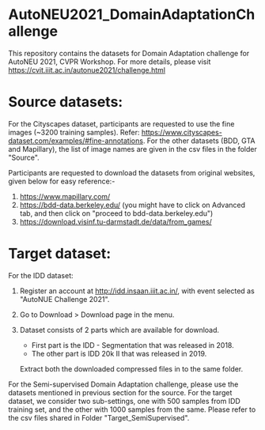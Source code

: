 # AutoNEU2021_DomainAdaptationChallenge

This repository contains the datasets for Domain Adaptation challenge for AutoNEU 2021, CVPR Workshop. For more details, please visit https://cvit.iiit.ac.in/autonue2021/challenge.html

# Source datasets:
For the Cityscapes dataset, participants are requested to use the fine images (~3200 training samples). Refer: https://www.cityscapes-dataset.com/examples/#fine-annotations. For the other datasets (BDD, GTA and Mapillary), the list of image names are given in the csv files in the folder "Source".

Participants are requested to download the datasets from original websites, given below for easy reference:-
1. https://www.mapillary.com/
2. https://bdd-data.berkeley.edu/ (you might have to click on Advanced tab, and then click on "proceed to bdd-data.berkeley.edu")
3. https://download.visinf.tu-darmstadt.de/data/from_games/

# Target dataset:
For the IDD dataset:
1. Register an account at http://idd.insaan.iiit.ac.in/, with event selected as "AutoNUE Challenge 2021".
2. Go to Download > Download page in the menu.
3. Dataset consists of 2 parts which are available for download.
   - First part is the IDD - Segmentation that was released in 2018.
   - The other part is IDD 20k II that was released in 2019.
   
   Extract both the downloaded compressed files in to the same folder.

For the Semi-supervised Domain Adaptation challenge, please use the datasets mentioned in previous section for the source. 
For the target dataset, we consider two sub-settings, one with 500 samples from IDD training set, and the other with 1000 samples from the same. Please refer to the csv files shared in Folder "Target_SemiSupervised".

